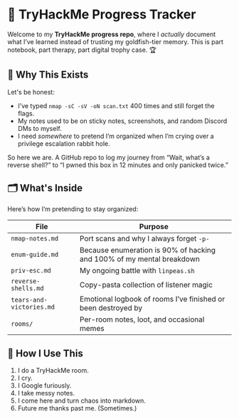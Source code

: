 # 🧠 TryHackMe Progress Tracker

Welcome to my **TryHackMe progress repo**, where I *actually* document what I’ve learned instead of trusting my goldfish-tier memory. This is part notebook, part therapy, part digital trophy case. 🏆

## 📌 Why This Exists

Let's be honest:

- I’ve typed `nmap -sC -sV -oN scan.txt` 400 times and still forget the flags.  
- My notes used to be on sticky notes, screenshots, and random Discord DMs to myself.  
- I need *somewhere* to pretend I’m organized when I’m crying over a privilege escalation rabbit hole.

So here we are. A GitHub repo to log my journey from “Wait, what’s a reverse shell?” to “I pwned this box in 12 minutes and only panicked twice.”

## 🗂️ What's Inside

Here’s how I’m pretending to stay organized:

| File | Purpose |
|------|---------|
| `nmap-notes.md` | Port scans and why I always forget `-p-` |
| `enum-guide.md` | Because enumeration is 90% of hacking and 100% of my mental breakdown |
| `priv-esc.md` | My ongoing battle with `linpeas.sh` |
| `reverse-shells.md` | Copy-pasta collection of listener magic |
| `tears-and-victories.md` | Emotional logbook of rooms I’ve finished or been destroyed by |
| `rooms/` | Per-room notes, loot, and occasional memes |

## 🤖 How I Use This

1. I do a TryHackMe room.  
2. I cry.  
3. I Google furiously.  
4. I take messy notes.  
5. I come here and turn chaos into markdown.  
6. Future me thanks past me. (Sometimes.)
